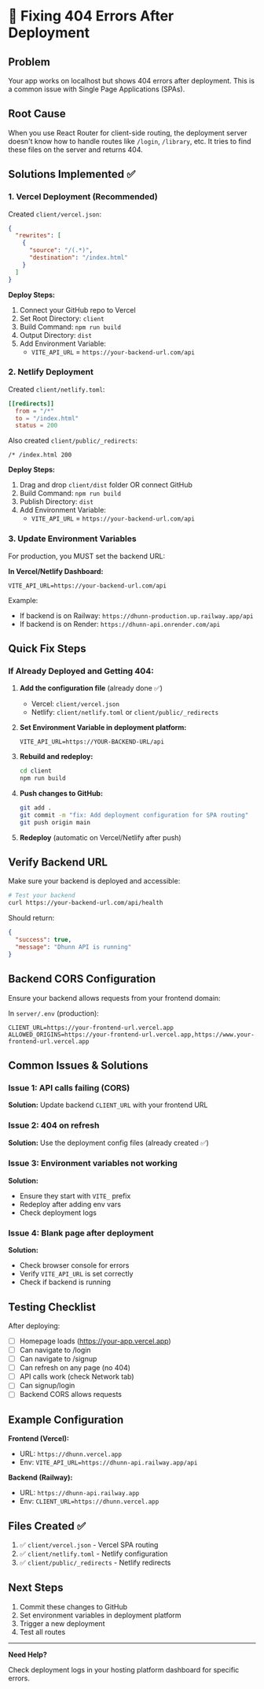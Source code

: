 # 🔧 Fixing 404 Errors After Deployment

## Problem
Your app works on localhost but shows 404 errors after deployment. This is a common issue with Single Page Applications (SPAs).

## Root Cause
When you use React Router for client-side routing, the deployment server doesn't know how to handle routes like `/login`, `/library`, etc. It tries to find these files on the server and returns 404.

## Solutions Implemented ✅

### 1. **Vercel Deployment** (Recommended)

Created `client/vercel.json`:
```json
{
  "rewrites": [
    {
      "source": "/(.*)",
      "destination": "/index.html"
    }
  ]
}
```

**Deploy Steps:**
1. Connect your GitHub repo to Vercel
2. Set Root Directory: `client`
3. Build Command: `npm run build`
4. Output Directory: `dist`
5. Add Environment Variable:
   - `VITE_API_URL` = `https://your-backend-url.com/api`

### 2. **Netlify Deployment**

Created `client/netlify.toml`:
```toml
[[redirects]]
  from = "/*"
  to = "/index.html"
  status = 200
```

Also created `client/public/_redirects`:
```
/* /index.html 200
```

**Deploy Steps:**
1. Drag and drop `client/dist` folder OR connect GitHub
2. Build Command: `npm run build`
3. Publish Directory: `dist`
4. Add Environment Variable:
   - `VITE_API_URL` = `https://your-backend-url.com/api`

### 3. **Update Environment Variables**

For production, you MUST set the backend URL:

**In Vercel/Netlify Dashboard:**
```
VITE_API_URL=https://your-backend-url.com/api
```

Example:
- If backend is on Railway: `https://dhunn-production.up.railway.app/api`
- If backend is on Render: `https://dhunn-api.onrender.com/api`

## Quick Fix Steps

### If Already Deployed and Getting 404:

1. **Add the configuration file** (already done ✅)
   - Vercel: `client/vercel.json`
   - Netlify: `client/netlify.toml` or `client/public/_redirects`

2. **Set Environment Variable in deployment platform:**
   ```
   VITE_API_URL=https://YOUR-BACKEND-URL/api
   ```

3. **Rebuild and redeploy:**
   ```bash
   cd client
   npm run build
   ```

4. **Push changes to GitHub:**
   ```bash
   git add .
   git commit -m "fix: Add deployment configuration for SPA routing"
   git push origin main
   ```

5. **Redeploy** (automatic on Vercel/Netlify after push)

## Verify Backend URL

Make sure your backend is deployed and accessible:

```bash
# Test your backend
curl https://your-backend-url.com/api/health
```

Should return:
```json
{
  "success": true,
  "message": "Dhunn API is running"
}
```

## Backend CORS Configuration

Ensure your backend allows requests from your frontend domain:

In `server/.env` (production):
```env
CLIENT_URL=https://your-frontend-url.vercel.app
ALLOWED_ORIGINS=https://your-frontend-url.vercel.app,https://www.your-frontend-url.vercel.app
```

## Common Issues & Solutions

### Issue 1: API calls failing (CORS)
**Solution:** Update backend `CLIENT_URL` with your frontend URL

### Issue 2: 404 on refresh
**Solution:** Use the deployment config files (already created ✅)

### Issue 3: Environment variables not working
**Solution:** 
- Ensure they start with `VITE_` prefix
- Redeploy after adding env vars
- Check deployment logs

### Issue 4: Blank page after deployment
**Solution:**
- Check browser console for errors
- Verify `VITE_API_URL` is set correctly
- Check if backend is running

## Testing Checklist

After deploying:

- [ ] Homepage loads (https://your-app.vercel.app)
- [ ] Can navigate to /login
- [ ] Can navigate to /signup
- [ ] Can refresh on any page (no 404)
- [ ] API calls work (check Network tab)
- [ ] Can signup/login
- [ ] Backend CORS allows requests

## Example Configuration

**Frontend (Vercel):**
- URL: `https://dhunn.vercel.app`
- Env: `VITE_API_URL=https://dhunn-api.railway.app/api`

**Backend (Railway):**
- URL: `https://dhunn-api.railway.app`
- Env: `CLIENT_URL=https://dhunn.vercel.app`

## Files Created ✅

1. ✅ `client/vercel.json` - Vercel SPA routing
2. ✅ `client/netlify.toml` - Netlify configuration
3. ✅ `client/public/_redirects` - Netlify redirects

## Next Steps

1. Commit these changes to GitHub
2. Set environment variables in deployment platform
3. Trigger a new deployment
4. Test all routes

---

**Need Help?**

Check deployment logs in your hosting platform dashboard for specific errors.
